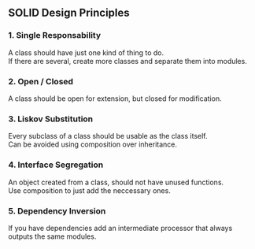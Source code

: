 ## SOLID Design Principles

### 1. Single Responsability
A class should have just one kind of thing to do.   
If there are several, create more classes and separate them into modules.

### 2. Open / Closed
A class should be open for extension, but closed for modification.

### 3. Liskov Substitution
Every subclass of a class should be usable as the class itself.   
Can be avoided using composition over inheritance.

### 4. Interface Segregation
An object created from a class, should not have unused functions.   
Use composition to just add the neccessary ones.

### 5. Dependency Inversion
If you have dependencies add an intermediate processor that always outputs the same modules.